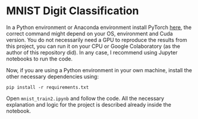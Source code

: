 # MNIST Digit Classification

In a Python environment or Anaconda environment install PyTorch [here](https://pytorch.org/), the correct command might depend on your OS, environment and Cuda version. You do not necessarily need a GPU to reproduce the results from this project, you can run it on your CPU or Google Colaboratory (as the author of this repository did). In any case, I recommend using Jupyter notebooks to run the code.

Now, if you are using a Python environment in your own machine, install the other necessary dependencies using:

```
pip install -r requirements.txt
```

Open `mnist_train2.ipynb` and follow the code. All the necessary explanation and logic for the project is described already inside the notebook.

